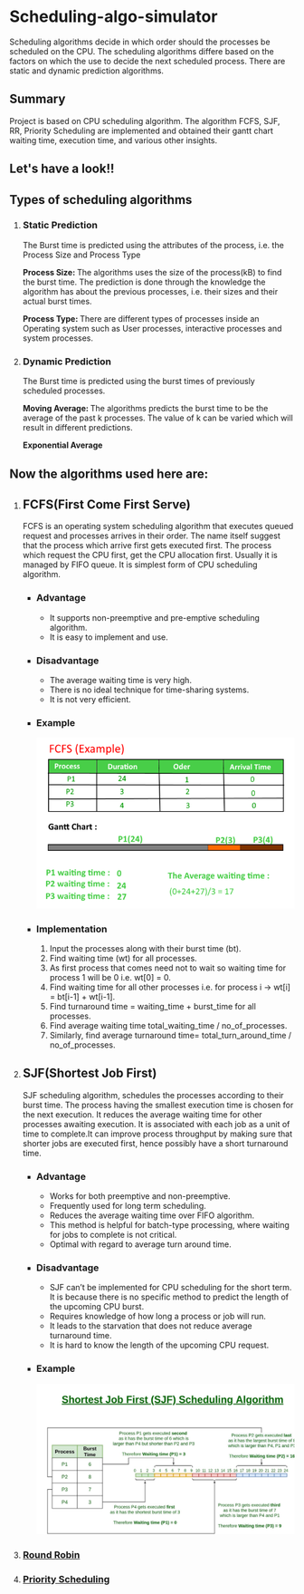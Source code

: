 <h1>Scheduling-algo-simulator</h1>

<p>
Scheduling algorithms decide in which order should the processes be scheduled on the CPU. The scheduling algorithms differe based on the factors on which the use to decide the next scheduled process. There are static and dynamic prediction algorithms. 
</p>

<h2>Summary</h2>

<p>Project is based on CPU scheduling algorithm. The algorithm FCFS, SJF, RR, Priority Scheduling are implemented and obtained their gantt chart waiting time, execution time, and various other insights.</p>

<h2>Let's have a look!!</h2>

<h2>Types of scheduling algorithms</h2>
<ol>
    <li>
        <h3>Static Prediction</h3>
        <p>The Burst time is predicted using the attributes of the process, i.e. the Process Size and Process Type</p>
        <p><b>Process Size: </b> The algorithms uses the size of the process(kB) to find the burst time. The prediction is done through the knowledge the algorithm has about the previous processes, i.e. their sizes and their actual burst times. </p>
        <p><b>Process Type: </b> There are different types of processes inside an Operating system such as User processes, interactive processes and system processes.</p>
    </li>
    <li>
        <h3>Dynamic Prediction</h3>
        <p>The Burst time is predicted using the burst times of previously scheduled processes.</p>
        <p><b>Moving Average: </b> The algorithms predicts the burst time to be the average of the past k processes. The value of k can be varied which will result in different predictions.</p>
        <p><b>Exponential Average</b></p>
    </li>
</ol>

<h2>Now the algorithms used here are:</h2>

<ol>
    <li>
        <h2>FCFS(First Come First Serve)</h2>
        <p>FCFS is an operating system scheduling algorithm that executes queued request and processes arrives in their order. The name itself suggest that the process which arrive first gets executed first. The process which request the CPU first, get the CPU allocation first. Usually it is managed by FIFO queue. It is simplest form of CPU scheduling algorithm.</p>
        <ul type="square">
            <li><h3>Advantage</h3></li>
            <ul type="circle">
                <li>It supports non-preemptive and pre-emptive scheduling algorithm.</li>
                <li>It is easy to implement and use.</li>
            </ul>   
            <li><h3>Disadvantage</h3></li>
            <ul type="circle">
                <li>The average waiting time is very high.</li>
                <li>There is no ideal technique for time-sharing systems.</li>
                <li>It is not very efficient.</li>
            </ul>
            <li><h3>Example</h3></li> 
            <img src= "https://github.com/NidhayPancholi/Scheduling-algo-simulator/blob/main/FCFS.png">
            <li><h3>Implementation</h3></li>
            <ol>
                <li>Input the processes along with their burst time (bt).</li>
                <li>Find waiting time (wt) for all processes.</li>
                <li>As first process that comes need not to wait so waiting time for process 1 will be 0 i.e. wt[0] = 0.</li>
                <li>Find waiting time for all other processes i.e. for process i -> wt[i] = bt[i-1] + wt[i-1].</li>
                <li>Find turnaround time = waiting_time + burst_time for all processes.</li>
                <li>Find average waiting time total_waiting_time / no_of_processes.</li>
                <li>Similarly, find average turnaround time= total_turn_around_time / no_of_processes.</li>
            </ol>
        </ul>
    </li>
    <li>
        <h2>SJF(Shortest Job First)</h2>
        <p>SJF scheduling algorithm, schedules the processes according to their burst time. The process having the smallest execution time is chosen for the next execution. It reduces the average waiting time for other processes awaiting execution. It is associated with each job as a unit of time to complete.It can improve process throughput by making sure that shorter jobs are executed first, hence possibly have a short turnaround time.</p>
        <ul type="square">
            <li><h3>Advantage</h3></li>
            <ul type="circle">
                <li>Works for both preemptive and non-preemptive.</li>
                <li>Frequently used for long term scheduling.</li>
                <li>Reduces the average waiting time over FIFO algorithm.</li>
                <li>This method is helpful for batch-type processing, where waiting for jobs to complete is not critical.</li>
                <li>Optimal with regard to average turn around time.</li>
            </ul>
            <li><h3>Disadvantage</h3></li>
            <ul type="circle">
                <li>SJF can’t be implemented for CPU scheduling for the short term. It is because there is no specific method to predict the length of the upcoming CPU burst.</li>
                <li>Requires knowledge of how long a process or job will run.</li>
                <li>It leads to the starvation that does not reduce average turnaround time.</li>
                <li>It is hard to know the length of the upcoming CPU request.</li>
            </ul>
            <li><h3>Example</h3></li>
            <img src="https://github.com/NidhayPancholi/Scheduling-algo-simulator/blob/main/SJF.jpg">
        </ul>
    </li>
    <li>
        <h3><a href="https://www.geeksforgeeks.org/program-round-robin-scheduling-set-1/">Round Robin</a></h3>
        <p></p>
    </li>
    <li>
        <h3><a href="https://www.geeksforgeeks.org/program-priority-scheduling-set-1/">Priority Scheduling</a></h3>
        <p></p>
    </li>
    
</ol>

